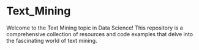 # Text_Mining
Welcome to the Text Mining topic in Data Science! This repository is a comprehensive collection of resources and code examples that delve into the fascinating world of text mining.
